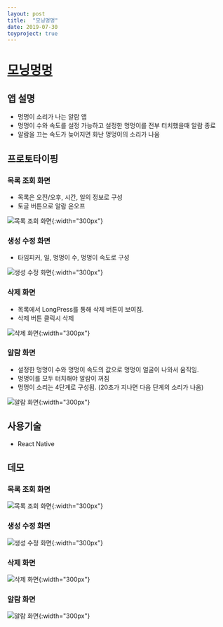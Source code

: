 ```yaml
---
layout: post
title:  "모닝멍멍"
date: 2019-07-30
toyproject: true
---
```

# [모닝멍멍](https://github.com/yanghyeryung/morning-meongmeong)

## 앱 설명
- 멍멍이 소리가 나는 알람 앱
- 멍멍이 수와 속도를 설정 가능하고 설정한 멍멍이를 전부 터치했을때 알람 종료
- 알람을 끄는 속도가 늦어지면 화난 멍멍이의 소리가 나옴

## 프로토타이핑

### 목록 조회 화면
- 목록은 오전/오후, 시간, 일의 정보로 구성
- 토글 버튼으로 알람 온오프

![목록 조회 화면]({{site.url}}/assets/img/morningmeongmeong/list.png){:width="300px"}

### 생성 수정 화면
- 타임피커, 일, 멍멍이 수, 멍멍이 속도로 구성

![생성 수정 화면]({{site.url}}/assets/img/morningmeongmeong/addedit.png){:width="300px"}

### 삭제 화면
- 목록에서 LongPress를 통해 삭제 버튼이 보여짐.
- 삭제 버튼 클릭시 삭제

![삭제 화면]({{site.url}}/assets/img/morningmeongmeong/delete.png){:width="300px"}

### 알람 화면
- 설정한 멍멍이 수와 멍멍이 속도의 값으로 멍멍이 얼굴이 나와서 움직임.
- 멍멍이를 모두 터치해야 알람이 꺼짐
- 멍멍이 소리는 4단계로 구성됨. (20초가 지나면 다음 단계의 소리가 나옴)

![알람 화면]({{site.url}}/assets/img/morningmeongmeong/alarm.png){:width="300px"}

## 사용기술
- React Native 

## 데모

### 목록 조회 화면

![목록 조회 화면]({{site.url}}/assets/img/morningmeongmeong/list.gif){:width="300px"}

### 생성 수정 화면

![생성 수정 화면]({{site.url}}/assets/img/morningmeongmeong/addedit.gif){:width="300px"}

### 삭제 화면

![삭제 화면]({{site.url}}/assets/img/morningmeongmeong/delete.gif){:width="300px"}

### 알람 화면

![알람 화면]({{site.url}}/assets/img/morningmeongmeong/alarm.gif){:width="300px"}